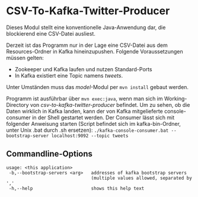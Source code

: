 # CSV-To-Kafka-Twitter-Producer

Dieses Modul stellt eine konventionelle Java-Anwendung dar, die
blockierend eine CSV-Datei ausliest.

Derzeit ist das Programm nur in der Lage eine CSV-Datei aus dem Resources-Ordner
in Kafka hineinzupushen. Folgende Voraussetzungen müssen gelten:

* Zookeeper und Kafka laufen und nutzen Standard-Ports
* In Kafka existiert eine Topic namens _tweets_.

Unter Umständen muss das _model_-Modul per `mvn install` gebaut werden.

Programm ist ausführbar über `mvn exec:java`, wenn man sich im Working-Directory von _csv-to-kafka-twitter-producer_ befindet.
Um zu sehen, ob die Daten wirklich in Kafka landen, kann der von Kafka mitgelieferte console-consumer
in der Shell gestartet werden.
Der Consumer lässt sich mit folgender Anweisung starten (Script befindet sich im kafka-bin-Ordner, unter Unix .bat durch .sh ersetzen):
`./kafka-console-consumer.bat --bootstrap-server localhost:9092 --topic tweets`

## Commandline-Options
```
usage: <this application>
 -b,--bootstrap-servers <arg>   addresses of kafka bootstrap servers
                                (multiple values allowed, separated by ','
 -h,--help                      shows this help text
 ```